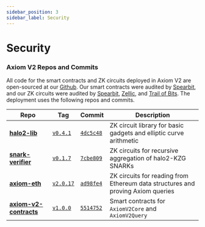 ```yaml
---
sidebar_position: 3
sidebar_label: Security
---
```


# Security

### Axiom V2 Repos and Commits

All code for the smart contracts and ZK circuits deployed in Axiom V2 are open-sourced at our [Github](https://github.com/axiom-crypto/). Our smart contracts were audited by [Spearbit](https://spearbit.com/), and our ZK circuits were audited by [Spearbit](https://spearbit.com/), [Zellic](https://www.zellic.io/), and [Trail of Bits](https://www.trailofbits.com/). The deployment uses the following repos and commits.

| Repo                                                                                     | Tag                                                                                | Commit                                                                                                          | Description                                                                     |
| ---------------------------------------------------------------------------------------- | ---------------------------------------------------------------------------------- | --------------------------------------------------------------------------------------------------------------- | ------------------------------------------------------------------------------- |
| [**halo2-lib**](https://github.com/axiom-crypto/halo2-lib/tree/v0.4.1)                   | [`v0.4.1`](https://github.com/axiom-crypto/halo2-lib/releases/tag/v0.4.1)          | [`4dc5c48`](https://github.com/axiom-crypto/halo2-lib/commit/4dc5c4833f16b3f3686697856fd8e285dc47d14f)          | ZK circuit library for basic gadgets and elliptic curve arithmetic              |
| [**snark-verifier**](https://github.com/axiom-crypto/snark-verifier/tree/v0.1.7)         | [`v0.1.7`](https://github.com/axiom-crypto/snark-verifier/releases/tag/v0.1.7)     | [`7cbe809`](https://github.com/axiom-crypto/snark-verifier/commit/7cbe809650958958aad146ad85de922b758c664d)     | ZK circuits for recursive aggregation of halo2-KZG SNARKs                       |
| [**axiom-eth**](https://github.com/axiom-crypto/axiom-eth/tree/v2.0.17)                  | [`v2.0.17`](https://github.com/axiom-crypto/axiom-eth/releases/tag/v2.0.17)        | [`ad98fe4`](https://github.com/axiom-crypto/axiom-eth/commit/ad98fe4603258175b4209d6e7d251a728aff661d)          | ZK circuits for reading from Ethereum data structures and proving Axiom queries |
| [**axiom-v2-contracts**](https://github.com/axiom-crypto/axiom-v2-contracts/tree/v1.0.0) | [`v1.0.0`](https://github.com/axiom-crypto/axiom-v2-contracts/releases/tag/v1.0.0) | [`5514752`](https://github.com/axiom-crypto/axiom-v2-contracts/commit/5514752e92e829d7da9a8da8988062d870460cab) | Smart contracts for `AxiomV2Core` and `AxiomV2Query`                            |
